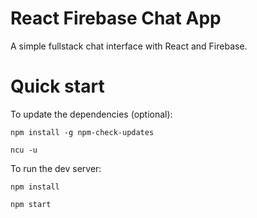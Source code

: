 # React Firebase Chat App

A simple fullstack chat interface with React and Firebase. 

# Quick start

To update the dependencies (optional):


``
npm install -g npm-check-updates
``

``
ncu -u
``

To run the dev server:

``
npm install
``

``
npm start
``